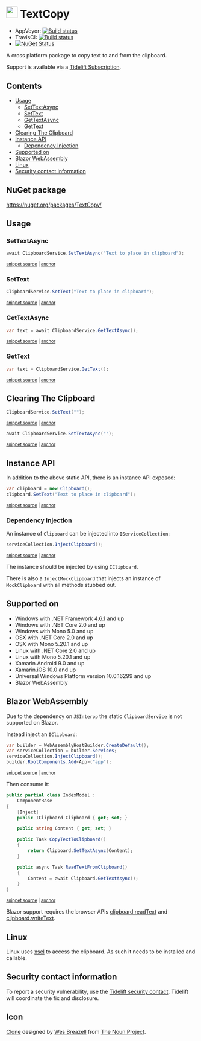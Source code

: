 <!--
GENERATED FILE - DO NOT EDIT
This file was generated by [MarkdownSnippets](https://github.com/SimonCropp/MarkdownSnippets).
Source File: /readme.source.md
To change this file edit the source file and then run MarkdownSnippets.
-->

# <img src="/src/icon.png" height="30px"> TextCopy

 * AppVeyor: [![Build status](https://ci.appveyor.com/api/projects/status/35uq76nlt9tl6m3t/branch/master?svg=true)](https://ci.appveyor.com/project/SimonCropp/textcopy)
 * TravisCI: [![Build status](https://travis-ci.org/SimonCropp/TextCopy.svg?branch=master)](https://travis-ci.org/SimonCropp/TextCopy)
 * [![NuGet Status](https://img.shields.io/nuget/v/TextCopy.svg)](https://www.nuget.org/packages/TextCopy/)

A cross platform package to copy text to and from the clipboard.

Support is available via a [Tidelift Subscription](https://tidelift.com/subscription/pkg/nuget-textcopy?utm_source=nuget-textcopy&utm_medium=referral&utm_campaign=enterprise).

<!-- toc -->
## Contents

  * [Usage](#usage)
    * [SetTextAsync](#settextasync)
    * [SetText](#settext)
    * [GetTextAsync](#gettextasync)
    * [GetText](#gettext)
  * [Clearing The Clipboard](#clearing-the-clipboard)
  * [Instance API](#instance-api)
    * [Dependency Injection](#dependency-injection)
  * [Supported on](#supported-on)
  * [Blazor WebAssembly](#blazor-webassembly)
  * [Linux](#linux)
  * [Security contact information](#security-contact-information)<!-- endToc -->


## NuGet package

https://nuget.org/packages/TextCopy/


## Usage


### SetTextAsync

<!-- snippet: SetTextAsync -->
<a id='snippet-settextasync'></a>
```cs
await ClipboardService.SetTextAsync("Text to place in clipboard");
```
<sup><a href='/src/Tests/Snippets.cs#L35-L39' title='Snippet source file'>snippet source</a> | <a href='#snippet-settextasync' title='Start of snippet'>anchor</a></sup>
<!-- endSnippet -->


### SetText

<!-- snippet: SetText -->
<a id='snippet-settext'></a>
```cs
ClipboardService.SetText("Text to place in clipboard");
```
<sup><a href='/src/Tests/Snippets.cs#L10-L14' title='Snippet source file'>snippet source</a> | <a href='#snippet-settext' title='Start of snippet'>anchor</a></sup>
<!-- endSnippet -->


### GetTextAsync

<!-- snippet: GetTextAsync -->
<a id='snippet-gettextasync'></a>
```cs
var text = await ClipboardService.GetTextAsync();
```
<sup><a href='/src/Tests/Snippets.cs#L44-L48' title='Snippet source file'>snippet source</a> | <a href='#snippet-gettextasync' title='Start of snippet'>anchor</a></sup>
<!-- endSnippet -->


### GetText

<!-- snippet: GetText -->
<a id='snippet-gettext'></a>
```cs
var text = ClipboardService.GetText();
```
<sup><a href='/src/Tests/Snippets.cs#L26-L30' title='Snippet source file'>snippet source</a> | <a href='#snippet-gettext' title='Start of snippet'>anchor</a></sup>
<!-- endSnippet -->


## Clearing The Clipboard

<!-- snippet: ClearClipboard -->
<a id='snippet-clearclipboard'></a>
```cs
ClipboardService.SetText("");
```
<sup><a href='/src/Tests/Snippets.cs#L53-L55' title='Snippet source file'>snippet source</a> | <a href='#snippet-clearclipboard' title='Start of snippet'>anchor</a></sup>
<!-- endSnippet -->

<!-- snippet: ClearClipboardAsync -->
<a id='snippet-clearclipboardasync'></a>
```cs
await ClipboardService.SetTextAsync("");
```
<sup><a href='/src/Tests/Snippets.cs#L60-L62' title='Snippet source file'>snippet source</a> | <a href='#snippet-clearclipboardasync' title='Start of snippet'>anchor</a></sup>
<!-- endSnippet -->


## Instance API

In addition to the above static API, there is an instance API exposed:

<!-- snippet: SetTextInstance -->
<a id='snippet-settextinstance'></a>
```cs
var clipboard = new Clipboard();
clipboard.SetText("Text to place in clipboard");
```
<sup><a href='/src/Tests/Snippets.cs#L16-L21' title='Snippet source file'>snippet source</a> | <a href='#snippet-settextinstance' title='Start of snippet'>anchor</a></sup>
<!-- endSnippet -->


### Dependency Injection

An instance of `Clipboard` can be injected into `IServiceCollection`:

<!-- snippet: InjectClipboard -->
<a id='snippet-injectclipboard'></a>
```cs
serviceCollection.InjectClipboard();
```
<sup><a href='/src/BlazorSample/Program.cs#L16-L18' title='Snippet source file'>snippet source</a> | <a href='#snippet-injectclipboard' title='Start of snippet'>anchor</a></sup>
<!-- endSnippet -->

The instance should be injected by using `IClipboard`.

There is also a `InjectMockClipboard` that injects an instance of `MockClipboard` with all methods stubbed out.


## Supported on

 * Windows with .NET Framework 4.6.1 and up
 * Windows with .NET Core 2.0 and up
 * Windows with Mono 5.0 and up
 * OSX with .NET Core 2.0 and up
 * OSX with Mono 5.20.1 and up
 * Linux with .NET Core 2.0 and up
 * Linux with Mono 5.20.1 and up
 * Xamarin.Android 9.0 and up
 * Xamarin.iOS 10.0 and up
 * Universal Windows Platform version 10.0.16299 and up
 * Blazor WebAssembly


## Blazor WebAssembly

Due to the dependency on `JSInterop` the static `ClipboardService` is not supported on Blazor.

Instead inject an `IClipboard`:

<!-- snippet: BlazorStartup -->
<a id='snippet-blazorstartup'></a>
```cs
var builder = WebAssemblyHostBuilder.CreateDefault();
var serviceCollection = builder.Services;
serviceCollection.InjectClipboard();
builder.RootComponents.Add<App>("app");
```
<sup><a href='/src/BlazorSample/Program.cs#L13-L20' title='Snippet source file'>snippet source</a> | <a href='#snippet-blazorstartup' title='Start of snippet'>anchor</a></sup>
<!-- endSnippet -->

Then consume it:

<!-- snippet: Inject -->
<a id='snippet-inject'></a>
```cs
public partial class IndexModel :
    ComponentBase
{
    [Inject]
    public IClipboard Clipboard { get; set; }

    public string Content { get; set; }

    public Task CopyTextToClipboard()
    {
        return Clipboard.SetTextAsync(Content);
    }

    public async Task ReadTextFromClipboard()
    {
        Content = await Clipboard.GetTextAsync();
    }
}
```
<sup><a href='/src/BlazorSample/Pages/IndexModel.cs#L9-L28' title='Snippet source file'>snippet source</a> | <a href='#snippet-inject' title='Start of snippet'>anchor</a></sup>
<!-- endSnippet -->

Blazor support requires the browser APIs [clipboard.readText](https://caniuse.com/#feat=mdn-api_clipboard_readtext) and [clipboard.writeText](https://caniuse.com/#feat=mdn-api_clipboard_writetext).


## Linux

Linux uses [xsel](https://github.com/kfish/xsel) to access the clipboard. As such it needs to be installed and callable.


## Security contact information

To report a security vulnerability, use the [Tidelift security contact](https://tidelift.com/security). Tidelift will coordinate the fix and disclosure.


## Icon

[Clone](https://thenounproject.com/term/Clone/207435/) designed by [Wes Breazell](https://thenounproject.com/wes13/) from [The Noun Project](https://thenounproject.com).
